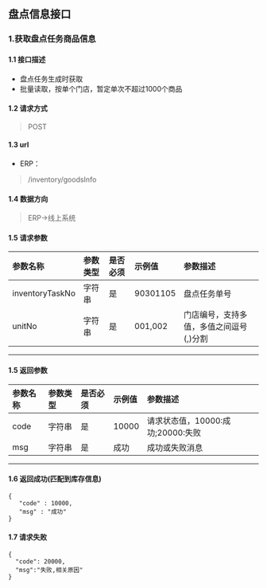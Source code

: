 ## 盘点信息接口
### 1.获取盘点任务商品信息
#### 1.1 接口描述
* 盘点任务生成时获取
* 批量读取，按单个门店，暂定单次不超过1000个商品
#### 1.2 请求方式
> POST
#### 1.3 url
* ERP：
> /inventory/goodsInfo
#### 1.4 数据方向
> ERP->线上系统
#### 1.5 请求参数
| 参数名称 | 参数类型 | 是否必须 | 示例值 | 参数描述  |
| :---         |     :---      |     :--- | :--- | :--- |
| inventoryTaskNo   | 字符串     | 是    | 90301105    | 盘点任务单号 |
| unitNo   | 字符串     | 是    | 001,002    | 门店编号，支持多值，多值之间逗号(,)分割 |
--------------------- 
#### 1.5 返回参数
| 参数名称 | 参数类型 | 是否必须 | 示例值 | 参数描述  |
| :---         |     :---      |     :--- | :--- | :--- |
| code   | 字符串     | 是    | 10000    | 请求状态值，10000:成功;20000:失败 |
| msg   | 字符串    | 是    | 成功    | 成功或失败消息 |
--------------------- 
#### 1.6 返回成功(匹配到库存信息)
 ``` 
{
    "code" : 10000,
    "msg" : "成功"
}
```
#### 1.7 请求失败
```
{
  "code": 20000,
  "msg":"失败,相关原因"
}
```

